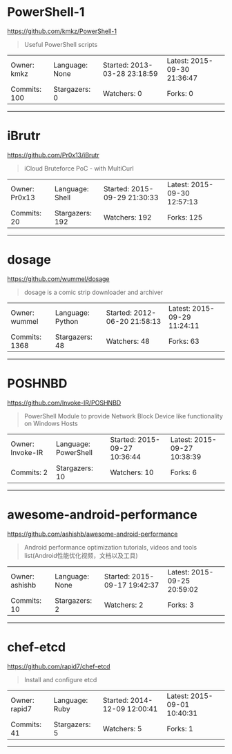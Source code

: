 # PowerShell-1

https://github.com/kmkz/PowerShell-1
<blockquote>
Useful PowerShell scripts
</blockquote>

<table>
<tr><td>Owner: kmkz</td>
    <td>Language: None</td>
    <td>Started: 2013-03-28 23:18:59</td>
    <td>Latest: 2015-09-30 21:36:47</td></tr>
<tr><td>Commits: 100</td>
    <td>Stargazers: 0</td>
    <td>Watchers: 0</td>
    <td>Forks: 0</td></tr>
</table>

---

# iBrutr

https://github.com/Pr0x13/iBrutr
<blockquote>
iCloud Bruteforce PoC - with MultiCurl
</blockquote>

<table>
<tr><td>Owner: Pr0x13</td>
    <td>Language: Shell</td>
    <td>Started: 2015-09-29 21:30:33</td>
    <td>Latest: 2015-09-30 12:57:13</td></tr>
<tr><td>Commits: 20</td>
    <td>Stargazers: 192</td>
    <td>Watchers: 192</td>
    <td>Forks: 125</td></tr>
</table>

---

# dosage

https://github.com/wummel/dosage
<blockquote>
dosage is a comic strip downloader and archiver
</blockquote>

<table>
<tr><td>Owner: wummel</td>
    <td>Language: Python</td>
    <td>Started: 2012-06-20 21:58:13</td>
    <td>Latest: 2015-09-29 11:24:11</td></tr>
<tr><td>Commits: 1368</td>
    <td>Stargazers: 48</td>
    <td>Watchers: 48</td>
    <td>Forks: 63</td></tr>
</table>

---

# POSHNBD

https://github.com/Invoke-IR/POSHNBD
<blockquote>
PowerShell Module to provide Network Block Device like functionality on Windows Hosts
</blockquote>

<table>
<tr><td>Owner: Invoke-IR</td>
    <td>Language: PowerShell</td>
    <td>Started: 2015-09-27 10:36:44</td>
    <td>Latest: 2015-09-27 10:38:39</td></tr>
<tr><td>Commits: 2</td>
    <td>Stargazers: 10</td>
    <td>Watchers: 10</td>
    <td>Forks: 6</td></tr>
</table>

---

# awesome-android-performance

https://github.com/ashishb/awesome-android-performance
<blockquote>
Android performance optimization  tutorials, videos and tools list(Android性能优化视频，文档以及工具) 
</blockquote>

<table>
<tr><td>Owner: ashishb</td>
    <td>Language: None</td>
    <td>Started: 2015-09-17 19:42:37</td>
    <td>Latest: 2015-09-25 20:59:02</td></tr>
<tr><td>Commits: 10</td>
    <td>Stargazers: 2</td>
    <td>Watchers: 2</td>
    <td>Forks: 3</td></tr>
</table>

---

# chef-etcd

https://github.com/rapid7/chef-etcd
<blockquote>
Install and configure etcd
</blockquote>

<table>
<tr><td>Owner: rapid7</td>
    <td>Language: Ruby</td>
    <td>Started: 2014-12-09 12:00:41</td>
    <td>Latest: 2015-09-01 10:40:31</td></tr>
<tr><td>Commits: 41</td>
    <td>Stargazers: 5</td>
    <td>Watchers: 5</td>
    <td>Forks: 1</td></tr>
</table>

---

